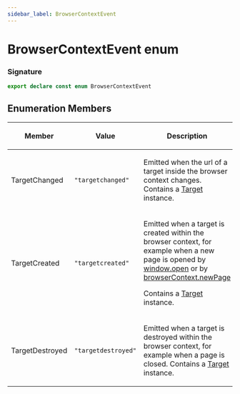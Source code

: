 ```yaml
---
sidebar_label: BrowserContextEvent
---
```


# BrowserContextEvent enum

### Signature

```typescript
export declare const enum BrowserContextEvent
```

## Enumeration Members

<table><thead><tr><th>

Member

</th><th>

Value

</th><th>

Description

</th></tr></thead>
<tbody><tr><td>

TargetChanged

</td><td>

`"targetchanged"`

</td><td>

Emitted when the url of a target inside the browser context changes. Contains a [Target](./puppeteer.target.md) instance.

</td></tr>
<tr><td>

TargetCreated

</td><td>

`"targetcreated"`

</td><td>

Emitted when a target is created within the browser context, for example when a new page is opened by [window.open](https://developer.mozilla.org/en-US/docs/Web/API/Window/open) or by [browserContext.newPage](./puppeteer.browsercontext.newpage.md)

Contains a [Target](./puppeteer.target.md) instance.

</td></tr>
<tr><td>

TargetDestroyed

</td><td>

`"targetdestroyed"`

</td><td>

Emitted when a target is destroyed within the browser context, for example when a page is closed. Contains a [Target](./puppeteer.target.md) instance.

</td></tr>
</tbody></table>
